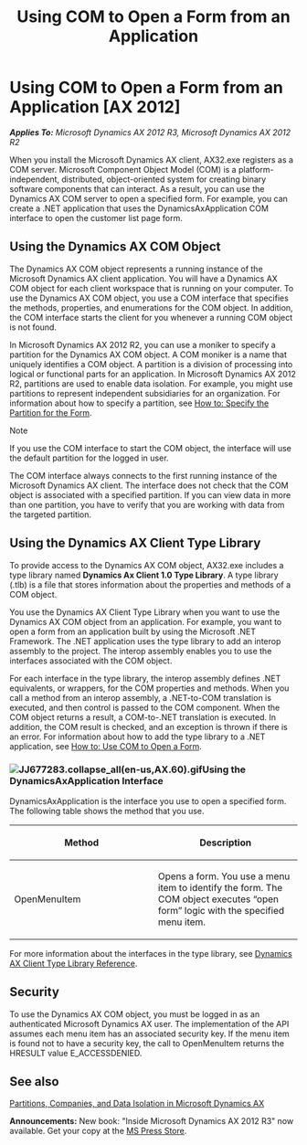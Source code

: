 ﻿---
title: Using COM to Open a Form from an Application
TOCTitle: Using COM to Open a Form from an Application
ms:assetid: 212064f3-47c1-4ee3-9c13-0f83d987e2f8
ms:mtpsurl: https://msdn.microsoft.com/en-us/library/JJ677283(v=AX.60)
ms:contentKeyID: 49384055
ms.date: 05/18/2015
mtps_version: v=AX.60
---

# Using COM to Open a Form from an Application [AX 2012]


_**Applies To:** Microsoft Dynamics AX 2012 R3, Microsoft Dynamics AX 2012 R2_

When you install the Microsoft Dynamics AX client, AX32.exe registers as a COM server. Microsoft Component Object Model (COM) is a platform-independent, distributed, object-oriented system for creating binary software components that can interact. As a result, you can use the Dynamics AX COM server to open a specified form. For example, you can create a .NET application that uses the DynamicsAxApplication COM interface to open the customer list page form.

## Using the Dynamics AX COM Object

The Dynamics AX COM object represents a running instance of the Microsoft Dynamics AX client application. You will have a Dynamics AX COM object for each client workspace that is running on your computer. To use the Dynamics AX COM object, you use a COM interface that specifies the methods, properties, and enumerations for the COM object. In addition, the COM interface starts the client for you whenever a running COM object is not found.

In Microsoft Dynamics AX 2012 R2, you can use a moniker to specify a partition for the Dynamics AX COM object. A COM moniker is a name that uniquely identifies a COM object. A partition is a division of processing into logical or functional parts for an application. In Microsoft Dynamics AX 2012 R2, partitions are used to enable data isolation. For example, you might use partitions to represent independent subsidiaries for an organization. For information about how to specify a partition, see [How to: Specify the Partition for the Form](how-to-specify-the-partition-for-the-form.md).


> [!NOTE]
> <P>If you use the COM interface to start the COM object, the interface will use the default partition for the logged in user.</P>



The COM interface always connects to the first running instance of the Microsoft Dynamics AX client. The interface does not check that the COM object is associated with a specified partition. If you can view data in more than one partition, you have to verify that you are working with data from the targeted partition.

## Using the Dynamics AX Client Type Library

To provide access to the Dynamics AX COM object, AX32.exe includes a type library named **Dynamics Ax Client 1.0 Type Library**. A type library (.tlb) is a file that stores information about the properties and methods of a COM object.

You use the Dynamics AX Client Type Library when you want to use the Dynamics AX COM object from an application. For example, you want to open a form from an application built by using the Microsoft .NET Framework. The .NET application uses the type library to add an interop assembly to the project. The interop assembly enables you to use the interfaces associated with the COM object.

For each interface in the type library, the interop assembly defines .NET equivalents, or wrappers, for the COM properties and methods. When you call a method from an interop assembly, a .NET-to-COM translation is executed, and then control is passed to the COM component. When the COM object returns a result, a COM-to-.NET translation is executed. In addition, the COM result is checked, and an exception is thrown if there is an error. For information about how to add the type library to a .NET application, see [How to: Use COM to Open a Form](how-to-use-com-to-open-a-form.md).

### ![JJ677283.collapse\_all(en-us,AX.60).gif](images/Gg863931.collapse_all(en-us,AX.60).gif "JJ677283.collapse_all(en-us,AX.60).gif")Using the DynamicsAxApplication Interface

DynamicsAxApplication is the interface you use to open a specified form. The following table shows the method that you use.

<table>
<colgroup>
<col style="width: 50%" />
<col style="width: 50%" />
</colgroup>
<thead>
<tr class="header">
<th><p>Method</p></th>
<th><p>Description</p></th>
</tr>
</thead>
<tbody>
<tr class="odd">
<td><p>OpenMenuItem</p></td>
<td><p>Opens a form. You use a menu item to identify the form. The COM object executes “open form” logic with the specified menu item.</p></td>
</tr>
</tbody>
</table>


For more information about the interfaces in the type library, see [Dynamics AX Client Type Library Reference](dynamics-ax-client-type-library-reference.md).

## Security

To use the Dynamics AX COM object, you must be logged in as an authenticated Microsoft Dynamics AX user. The implementation of the API assumes each menu item has an associated security key. If the menu item is found not to have a security key, the call to OpenMenuItem returns the HRESULT value E\_ACCESSDENIED.

## See also

[Partitions, Companies, and Data Isolation in Microsoft Dynamics AX](partitions-companies-and-data-isolation-in-microsoft-dynamics-ax.md)

  
**Announcements:** New book: "Inside Microsoft Dynamics AX 2012 R3" now available. Get your copy at the [MS Press Store](https://www.microsoftpressstore.com/store/inside-microsoft-dynamics-ax-2012-r3-9780735685109).

